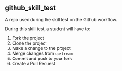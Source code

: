 
## github_skill_test

A repo used during the skill test on the Github workflow.

During this skill test, a student will have to:

1. Fork the project
2. Clone the project
3. Make a change to the project
4.  Merge changes from `upstream`
5. Commit and push to your fork
6. Create a Pull Request
